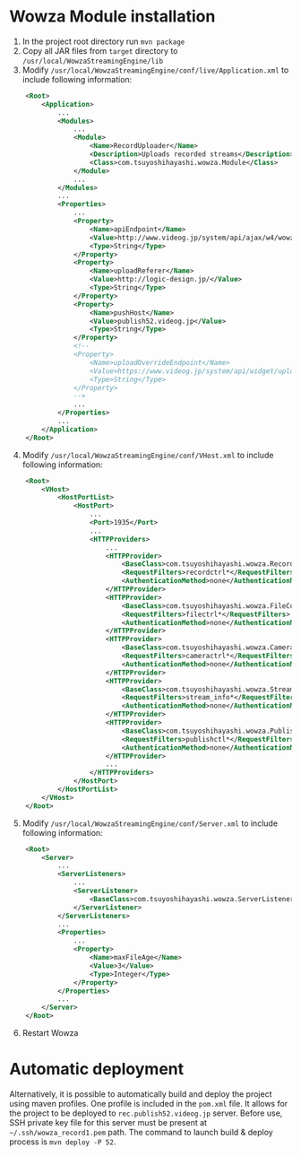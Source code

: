 # Wowza Module installation

1. In the project root directory run ```mvn package```
2. Copy all JAR files from ```target``` directory to ```/usr/local/WowzaStreamingEngine/lib```
3. Modify ```/usr/local/WowzaStreamingEngine/conf/live/Application.xml``` to include following information:

```xml
    <Root>
        <Application>
            ...
            <Modules>
                ...
                <Module>
                    <Name>RecordUploader</Name>
                    <Description>Uploads recorded streams</Description>
                    <Class>com.tsuyoshihayashi.wowza.Module</Class>
                </Module>
                ...
            </Modules>
            ...
            <Properties>
                ...
                <Property>
                    <Name>apiEndpoint</Name>
                    <Value>http://www.videog.jp/system/api/ajax/w4/wowza_api_sample.php</Value>
                    <Type>String</Type>
                </Property>
                <Property>
                    <Name>uploadReferer</Name>
                    <Value>http://logic-design.jp/</Value>
                    <Type>String</Type>
                </Property>
                <Property>
                    <Name>pushHost</Name>
                    <Value>publish52.videog.jp</Value>
                    <Type>String</Type>
                </Property>
                <!--
                <Property>
                    <Name>uploadOverrideEndpoint</Name>
                    <Value>https://www.videog.jp/system/api/widget/upload_api_test.php</Value>
                    <Type>String</Type>
                </Property>
                -->
                ...
            </Properties>
            ...        
        </Application>
    </Root>
```

4. Modify ```/usr/local/WowzaStreamingEngine/conf/VHost.xml``` to include following information:

```xml
    <Root>
        <VHost>
            <HostPortList>
                <HostPort>
                    ...
                    <Port>1935</Port>
                    ...
                    <HTTPProviders>
                        ...
                        <HTTPProvider>
                            <BaseClass>com.tsuyoshihayashi.wowza.RecorderControl</BaseClass>
                            <RequestFilters>recordctrl*</RequestFilters>
                            <AuthenticationMethod>none</AuthenticationMethod>
                        </HTTPProvider>
                        <HTTPProvider>
                            <BaseClass>com.tsuyoshihayashi.wowza.FileControl</BaseClass>
                            <RequestFilters>filectrl*</RequestFilters>
                            <AuthenticationMethod>none</AuthenticationMethod>
                        </HTTPProvider>
                        <HTTPProvider>
                            <BaseClass>com.tsuyoshihayashi.wowza.CameraControl</BaseClass>
                            <RequestFilters>cameractrl*</RequestFilters>
                            <AuthenticationMethod>none</AuthenticationMethod>
                        </HTTPProvider>
                        <HTTPProvider>
                            <BaseClass>com.tsuyoshihayashi.wowza.StreamInfoControl</BaseClass>
                            <RequestFilters>stream_info*</RequestFilters>
                            <AuthenticationMethod>none</AuthenticationMethod>
                        </HTTPProvider>
                        <HTTPProvider>
                            <BaseClass>com.tsuyoshihayashi.wowza.PublishControl</BaseClass>
                            <RequestFilters>publishctl*</RequestFilters>
                            <AuthenticationMethod>none</AuthenticationMethod>                           
                        </HTTPProvider>
                        ...
                    </HTTPProviders>
                </HostPort>
            </HostPortList>
        </VHost>
    </Root>
```

5. Modify `/usr/local/WowzaStreamingEngine/conf/Server.xml` to include following information:

```xml
    <Root>
        <Server>
            ...
            <ServerListeners>
                ...
                <ServerListener>
                    <BaseClass>com.tsuyoshihayashi.wowza.ServerListener</BaseClass>
                </ServerListener>
            </ServerListeners>
            ...
            <Properties>
                ...
                <Property>
                    <Name>maxFileAge</Name>
                    <Value>3</Value>
                    <Type>Integer</Type>
                </Property>
            </Properties>
            ...
        </Server>
    </Root>
```

6. Restart Wowza

# Automatic deployment

Alternatively, it is possible to automatically build and deploy the project using maven profiles. One profile is included in the ```pom.xml``` file. It allows for the project to be deployed to ```rec.publish52.videog.jp``` server. Before use, SSH private key file for this server must be present at ```~/.ssh/wowza_record1.pem``` path. The command to launch build & deploy process is ```mvn deploy -P 52```.